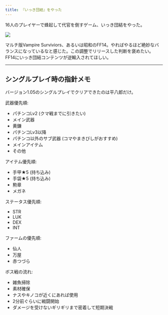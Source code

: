 ```yaml
---
title: 『いっき団結』をやった
---
```

16人のプレイヤーで蜂起して代官を倒すゲーム、いっき団結をやった。

![](https://lh3.googleusercontent.com/docs/AG8NV2a8VXM6ptWxd-AL9OtpgRWIb-iI0YaHV-j_NsjHpupFP7Pw7BsrLsgT4ap-302uSoR4vRcL4vXGRoqGX_SHe2xfMqUtylilbJ8pgPDWOTHy11k4hy4smyNUMiWODwciLwoueefJqh07ugqfiT8IItrwuhS0ZCdvZfm6UJ59xL7IyVBRxF6xaMmbQF-tw4GCjbb1vhcYlAnjt0wQ9lLCCYJyyoBuVSB6YNWohHSvOxcEOZSWi_mTm4C_uOdPBeW6wkc_yUQd-CnI6YKDnD1p1O39dKQy-Rq_pTpQMZ6paKd7BwJPDnLBydbLjeI31YuOaU0_BbQQLRX0Lv2tmTE-9FeYq_adkPJSqIkE9BbeRI4F_WnI-TvtpZD9HMZmBfGSniOkY0hKoEFDofNxwWvrSWjClh_9rjAZHb_P4KVMNjkKY1GZ-iZi8Bx_L9HiC_ynHlWCqQ61JjK2jERtWKpFN2E3rjwE_KtinqhjWXs-HoSPj_2wDqjqlIQKXLJ1z2nMyM8RmzPskbGad2FU_TZuQlrL1JQ4xXV3C-4b1j_UByPXoPwBV_Up-Xfb6QwFK1iGVR0PuTBH3SPRyIpgwIixRDf-QnKWLOT4G5JPgw0oQ4hLqoaKFf5UkOD2zmVcebyF5vxZQZVL-nGLsuSP_LRNoRtc9wIhMh7dTcRxryld8zPwtfE4u2iB217HzHT2Tn81h3D5wVPFDGKnP-Cln60iG173TiSZ_AOA7Wa_VoD-5KwxAaWqTqA38qj9odYkTqSTXTzPqt2Jx2zc4G1K8oUV008krqHaOPv_oKZH4HUwN1VJL8cDeGlznebPfKH5_A-PsidQdTvQdU6nlhS29afl00c22099KkwfedNuipARXWxHivpL0MFOMYYKD2LY132c1cmEEO3dlGqaMidmmvOwwYXCUbarXo5PGecBSn5q2ASI-Fz4MVkzpdnnEPFeZ9u1cIs1ka7umDGFhAcFdL5q1Rp3HoEHH8ezHLomk5-jZ4nRHldMia0PX1BuwKzrk0Q64iaQzcMm7dZRgATSC7mIenNDoYKoJufRK3yRE0egEutGFn5Fpm5QaZ4lFhS2y0-PibopDUpbkWRuGHvzoeriPjvo6bxPkrLnl65wYj_1LZEctBl72ZIlGEyXpYrAJ2Mbd3qYHNFwlKXN84kKWje8lYsl4DOaWvsulk0xfdhmwwLZiyN2WcDC5CYWM2bHQWZ18QPGL_7KqpcsN6RJJpH9eRN3dywdQKTkGOG0tR_s8bEURecJQw)

マルチ版Vampire Surviviors、あるいは昭和のFF14。やればやるほど絶妙なバランスになっているなと感じた。この調整でリリースした判断を褒めたい。FF14にいっき団結コンテンツが逆輸入されてほしい。

* * *

シングルプレイ時の指針メモ
-------------

バージョン1.05のシングルプレイでクリアできたのは平八郎だけ。

武器優先順:

*   パチンコLv2 (クマ戦までに引きたい)
*   メイン武器
*   黄鎌
*   パチンコLv3以降
*   パチンコ以外のサブ武器 (コマやまきびしがおすすめ)
*   メインアイテム
*   その他

アイテム優先順:

*   手甲★5 (持ち込み)
*   手袋★5 (持ち込み)
*   勲章
*   メガネ

ステータス優先順:

*   STR
*   LUK
*   DEX
*   INT

ファームの優先順:

*   仙人
*   万屋
*   赤つづら

ボス戦の流れ:

*   雑魚掃除
*   素材確保
*   ナスやキノコが近くにあれば使用
*   2分前ぐらいに戦闘開始
*   ダメージを受けないギリギリまで密着して短期決戦
